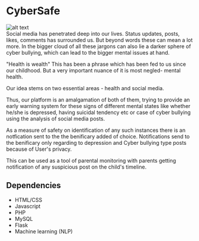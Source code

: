 # CyberSafe

![alt text](http://heyjess.com/wp-content/uploads/2014/09/CSID-cyberSAFE-logo2.png) </br>
Social media has penetrated deep into our lives. Status updates, posts, likes, comments has surrounded us. But beyond words these can mean a lot more. In the bigger cloud of all these jargons can also lie a darker sphere of cyber bullying, which can lead to the bigger mental issues at hand.

"Health is wealth"
This has been a phrase which has been fed to us since our childhood. But a very important nuance of it is most negled- mental health.

Our idea stems on two essential areas - health and social media.

Thus, our platform is an amalgamation of both of them, trying to provide an early warning system for these signs of different mental states like whether he/she is depressed, having suicidal tendency etc or case of cyber bullying using the analysis of social media posts.

As a measure of safety on identification of any such instances there is an notfication sent to the the benificary added of choice.
Notifications send to the benificary only regarding to depression and Cyber bullying type posts because of User's privacy.

This can be used as a tool of parental monitoring with parents getting notification of any suspicious post on the child's timeline.

## Dependencies
- HTML/CSS
- Javascript
- PHP
- MySQL
- Flask
- Machine learning (NLP)
